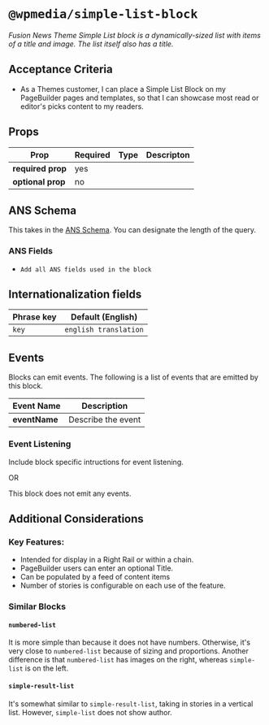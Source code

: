 # `@wpmedia/simple-list-block`
_Fusion News Theme Simple List block is a dynamically-sized list with items of a title and image. The list itself also has a title._

## Acceptance Criteria
- As a Themes customer, I can place a Simple List Block on my PageBuilder pages and templates, so that I can showcase most read or editor's picks content to my readers.

## Props
| **Prop** | **Required** | **Type** | **Descripton** |
|---|---|---|---|
| **required prop** | yes | | |
| **optional prop** | no | | |

## ANS Schema
This takes in the [ANS Schema](https://github.com/washingtonpost/ans-schema). You can designate the length of the query.

### ANS Fields
- `Add all ANS fields used in the block`

## Internationalization fields
| Phrase key | Default (English) |
|---|---|
|`key`|`english translation`|

## Events
Blocks can emit events. The following is a list of events that are emitted by this block.

| **Event Name** | **Description** |
|---|---|
| **eventName** | Describe the event |

### Event Listening
Include block specific intructions for event listening.

OR

This block does not emit any events.

## Additional Considerations
### Key Features:

- Intended for display in a Right Rail or within a chain.
- PageBuilder users can enter an optional Title.
- Can be populated by a feed of content items
- Number of stories is configurable on each use of the feature.

### Similar Blocks

#### `numbered-list`

It is more simple than because it does not have numbers. Otherwise, it's very close to `numbered-list` because of sizing and proportions. Another difference is that `numbered-list` has images on the right, whereas `simple-list` is on the left.

#### `simple-result-list`
It's somewhat similar to `simple-result-list`, taking in stories in a vertical list. However, `simple-list` does not show author.
